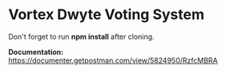 # Vortex Dwyte Voting System

Don't forget to run **npm install** after cloning.

**Documentation:**
https://documenter.getpostman.com/view/5824950/RzfcMBRA
